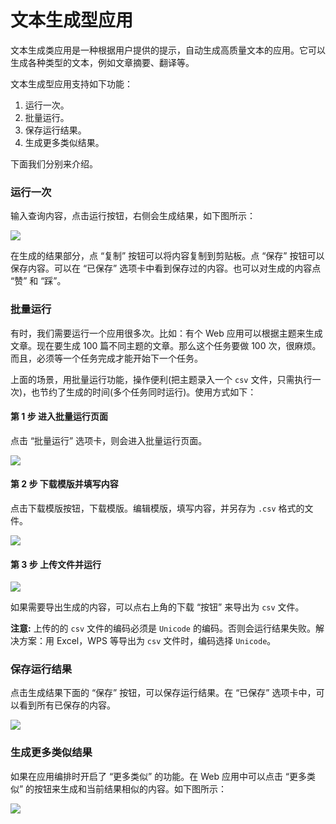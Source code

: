 # 文本生成型应用

文本生成类应用是一种根据用户提供的提示，自动生成高质量文本的应用。它可以生成各种类型的文本，例如文章摘要、翻译等。

文本生成型应用支持如下功能：

1. 运行一次。
2. 批量运行。
3. 保存运行结果。
4. 生成更多类似结果。

下面我们分别来介绍。

### 运行一次

输入查询内容，点击运行按钮，右侧会生成结果，如下图所示：

![](https://assets-docs.dify.ai/dify-enterprise-mintlify/zh_CN/guides/application-publishing/launch-your-webapp-quickly/c211c29aa03c4985bc5a90d2a6903e59.png)

在生成的结果部分，点 “复制” 按钮可以将内容复制到剪贴板。点 “保存” 按钮可以保存内容。可以在 “已保存” 选项卡中看到保存过的内容。也可以对生成的内容点 “赞” 和 “踩”。

### 批量运行

有时，我们需要运行一个应用很多次。比如：有个 Web 应用可以根据主题来生成文章。现在要生成 100 篇不同主题的文章。那么这个任务要做 100 次，很麻烦。而且，必须等一个任务完成才能开始下一个任务。

上面的场景，用批量运行功能，操作便利(把主题录入一个 `csv` 文件，只需执行一次)，也节约了生成的时间(多个任务同时运行)。使用方式如下：

#### 第 1 步 进入批量运行页面

点击 “批量运行” 选项卡，则会进入批量运行页面。

![](https://assets-docs.dify.ai/dify-enterprise-mintlify/zh_CN/guides/application-publishing/launch-your-webapp-quickly/1983dbeda4308ce4d4ee592db91d264b.png)

#### 第 2 步 下载模版并填写内容

点击下载模版按钮，下载模版。编辑模版，填写内容，并另存为 `.csv` 格式的文件。

![](https://assets-docs.dify.ai/dify-enterprise-mintlify/zh_CN/guides/application-publishing/launch-your-webapp-quickly/e39c10e8f250ab3446466f2b85601798.png)

#### 第 3 步 上传文件并运行

![](https://assets-docs.dify.ai/dify-enterprise-mintlify/zh_CN/guides/application-publishing/launch-your-webapp-quickly/2ff10da8d0d9a728531ccdb8edc10ad4.png)

如果需要导出生成的内容，可以点右上角的下载 “按钮” 来导出为 `csv` 文件。

**注意:** 上传的的 `csv` 文件的编码必须是 `Unicode` 的编码。否则会运行结果失败。解决方案：用 Excel，WPS 等导出为 `csv` 文件时，编码选择 `Unicode`。

### 保存运行结果

点击生成结果下面的 “保存” 按钮，可以保存运行结果。在 “已保存” 选项卡中，可以看到所有已保存的内容。

![](https://assets-docs.dify.ai/dify-enterprise-mintlify/zh_CN/guides/application-publishing/launch-your-webapp-quickly/fff0654787d9b26fefc7b38a8b1e1233.png)

### 生成更多类似结果

如果在应用编排时开启了 “更多类似” 的功能。在 Web 应用中可以点击 “更多类似” 的按钮来生成和当前结果相似的内容。如下图所示：

![](https://assets-docs.dify.ai/dify-enterprise-mintlify/zh_CN/guides/application-publishing/launch-your-webapp-quickly/9436fc90b8af59afd2e654f29f614c6e.png)
